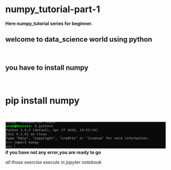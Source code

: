 # numpy_tutorial-part-1
<b>Here numpy_tutorial series for beginner.</b><br>
<h2>welcome to data_science world using python</h2><br>

<h2>you have to install numpy</h2><br>

<h1>pip install numpy</h1><br>

![Screenshot](np.png)<br>
**if you have not any error,you are ready to go**<br>

*all those exercise execute in jupyter notebook*





